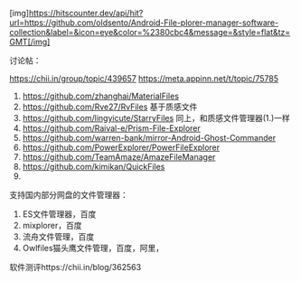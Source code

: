 [img]https://hitscounter.dev/api/hit?url=https://github.com/oldsento/Android-File-plorer-manager-software-collection&label=&icon=eye&color=%2380cbc4&message=&style=flat&tz=GMT[/img]

讨论帖：

https://chii.in/group/topic/439657
https://meta.appinn.net/t/topic/75785

1. https://github.com/zhanghai/MaterialFiles
2. https://github.com/Rve27/RvFiles 基于质感文件
3. https://github.com/lingyicute/StarryFiles 同上，和质感文件管理器(1.)一样
4. https://github.com/Raival-e/Prism-File-Explorer
5. https://github.com/warren-bank/mirror-Android-Ghost-Commander
6. https://github.com/PowerExplorer/PowerFileExplorer
7. https://github.com/TeamAmaze/AmazeFileManager
8. https://github.com/kimikan/QuickFiles
9.

支持国内部分网盘的文件管理器：
1. ES文件管理器，百度
2. mixplorer，百度
3. 流舟文件管理，百度
4. Owlfiles猫头鹰文件管理，百度，阿里，

软件测评https://chii.in/blog/362563
